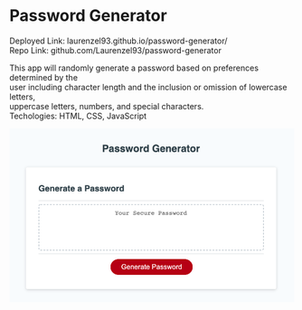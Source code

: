 # Password Generator

Deployed Link: laurenzel93.github.io/password-generator/ <br>
Repo Link: github.com/Laurenzel93/password-generator <br>

This app will randomly generate a password based on preferences determined by the <br>
user including character length and the inclusion or omission of lowercase letters, <br>
uppercase letters, numbers, and special characters.<br>
Techologies: HTML, CSS, JavaScript<br>


![Screenshot](assets/password-generator.png)
